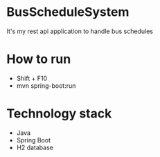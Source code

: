 # BusScheduleSystem
It's my rest api application to handle bus schedules
# How to run
- Shift + F10
- mvn spring-boot:run
# Technology stack
- Java
- Spring Boot
- H2 database

